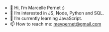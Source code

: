 - 👋 Hi, I’m Marcelle Pernet :)
- 👀 I’m interested in JS, Node, Python and SQL.
- 🌱 I’m currently learning JavaScript.
- 📫 How to reach me: mevpernet@gmail.com
